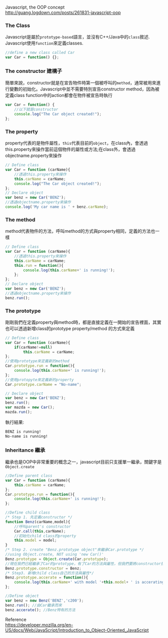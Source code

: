 Javascript, the OOP concept  
http://guang.logdown.com/posts/261831-javascript-oop  


### The Class  
Javascript是屬於`prototype-based`語言，並沒有C++/Java中的`class`敘述. Javascript使用`function`來定義classes.  
```javascript
//define a new class called Car
var Car = function() {}; 
```  
### The constructor 建構子  
簡單來說，constructor就是在宣告物件時第一個被呼叫的`method`，通常被用來進行變數的初始化。Javascript中並不需要特別宣告constructor method，因為被定義class function中的action都會在物件被宣告時執行  
```javascript
var Car = function() {  
    //以下就是constructor  
    console.log("The Car object created!");  
};  
```  
### The property    
property代表的是物件屬性，`this`代表目前的`object`，在class內，會透過this.property來操作當前這個物件的屬性或方法;在class外，會透過objectname.property來操作  
```javascript
// Define class
var Car = function (carName){  
    //透過this.property來操作 
    this.carName = carName;  
    console.log("The Car object created!");  
};  
// Declare object  
var benz = new Car('BENZ');  
//透過objectname.property來操作
console.log('My car name is ' + benz.carName);
```  
### The method  
method代表物件的方法，呼叫method的方式與property相同，定義的方法也一樣  
```javascript  
// Define class
var Car = function (carName){  
    //透過this.property來操作 
    this.carName = carName;
    this.run = function(){  
        console.log(this.carName+' is running!');
    };
};  
// Declare object  
var benz = new Car('BENZ');  
//透過objectname.property來操作
benz.run();  
```  
### The prototype  
剛剛我們在定義property與method時，都是直接定義在一開始的宣告裡面，其實也可以透過新增class的prototype property/method 的方式來定義  
```javascript  
// Define class
var Car = function (carName){  
    if(carName!=null)  
        this.carName = carName;  
};  
//使用prototype來定義新的method
Car.prototype.run = function(){  
    console.log(this.carName+' is running!');
};  
//使用protopyte來定義新的property
Car.prototype.carName = "No-name";

// Declare object  
var benz = new Car('BENZ');  
benz.run();  
var mazda = new Car();  
mazda.run();  
```  
執行結果:  
```sh
BENZ is running!  
No-name is running!  
```  

### Inheritance 繼承  
繼承也是OOP中非常重要的概念之一，javascript目前只支援單一繼承，關鍵字是`Object.create`  
```javascript
//Define parent class  
var Car = function (carName){  
    this.carName = carName;  
};  
Car.prototype.run = function(){  
    console.log(this.carName+' is running!');
};  

//Define child class  
/* Step 1. 先定義constructor */  
function Benz(carName,model){  
    //呼叫parent's constructor  
    Car.call(this,carName);
    //初始化child class的property  
    this.model = model;  
}  
/* Step 2. create "Benz.prototype object"來繼承Car.prototype */  
//using Object.create, NOT using 'new Car()'  
Benz.prototype = Object.create(Car.prototype);  
//現在我們已經繼承了Car的prototype，有了Car的方法與屬性，但我們要將constructor指向child class  
Benz.prototype.constructor = Benz;  
/* Step3. 新增child class自己的方法與屬性*/  
Benz.prototype.accerate = function(){  
    console.log(this.carName+' with model '+this.model+ ' is accerating!');  
};

//Define object  
var benz = new Benz('BENZ','c200');  
benz.run(); //由Car繼承而來
benz.accerate(); //Benz特有的方法  
```  

Reference  
https://developer.mozilla.org/en-US/docs/Web/JavaScript/Introduction_to_Object-Oriented_JavaScript  

